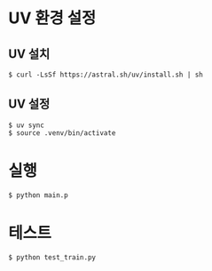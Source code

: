 # UV 환경 설정
## UV 설치

```shell
$ curl -LsSf https://astral.sh/uv/install.sh | sh
```
## UV 설정
```shell
$ uv sync
$ source .venv/bin/activate
```

# 실행
```shell
$ python main.p
```

# 테스트
```shell
$ python test_train.py
```